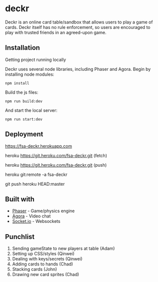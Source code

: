 # deckr

Deckr is an online card table/sandbox that allows users to play a game of cards. Deckr itself has no rule enforcement, so users are encouraged to play with trusted friends in an agreed-upon game.

## Installation

Getting project running locally

Deckr uses several node libraries, including Phaser and Agora. Begin by installing node modules:

```
npm install
```

Build the js files:

```
npm run build:dev
```

And start the local server:

```
npm run start:dev
```

## Deployment

https://fsa-deckr.herokuapp.com

heroku  https://git.heroku.com/fsa-deckr.git (fetch)

heroku  https://git.heroku.com/fsa-deckr.git (push)

heroku git:remote -a fsa-deckr

git push heroku HEAD:master

## Built with

* [Phaser](https://photonstorm.github.io/phaser3-docs/) - Game/physics engine
* [Agora](https://docs.agora.io/en) - Video chat
* [Socket.io](https://socket.io/docs/v3) - Websockets

## Punchlist

1. Sending gameState to new players at table (Adam)
2. Setting up CSS/styles (Qinwei)
3. Dealing with keys/secrets (Qinwei)
4. Adding cards to hands (Chad)
5. Stacking cards (John)
6. Drawing new card sprites (Chad)
